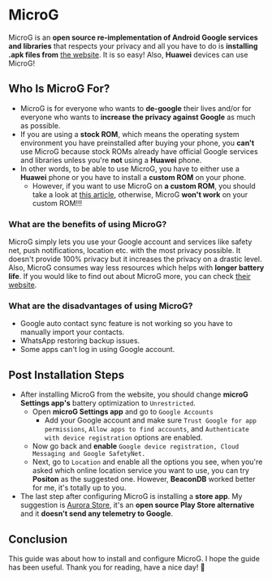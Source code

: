 # MicroG
MicroG is an **open source re-implementation of Android Google services and libraries** that respects your privacy and all you have to do is **installing .apk files from** [the website](https://microg.org/download.html). It is so easy! Also, **Huawei** devices can use MicroG!
## Who Is MicroG For?
- MicroG is for everyone who wants to **de-google** their lives and/or for everyone who wants to **increase the privacy against Google** as much as possible.
- If you are using a **stock ROM**, which means the operating system environment you have preinstalled after buying your phone, you **can't** use MicroG because stock ROMs already have official Google services and libraries unless you're **not** using a **Huawei** phone.
- In other words, to be able to use MicroG, you have to either use a **Huawei** phone or you have to install a **custom ROM** on your phone.
  - However, if you want to use MicroG on **a custom ROM**, you should take a look at [this article](https://github.com/microg/GmsCore/wiki/Signature-Spoofing), otherwise, MicroG **won't work** on your custom ROM!!!
### What are the benefits of using MicroG?
MicroG simply lets you use your Google account and services like safety net, push notifications, location etc. with the most privacy possible. It doesn't provide 100% privacy but it increases the privacy on a drastic level. Also, MicroG consumes way less resources which helps with **longer battery life**. If you would like to find out about MicroG more, you can check [their website](https://microg.org/).
### What are the disadvantages of using MicroG?
- Google auto contact sync feature is not working so you have to manually import your contacts.
- WhatsApp restoring backup issues.
- Some apps can't log in using Google account.
## Post Installation Steps
- After installing MicroG from the website, you should change **microG Settings app's** battery optimization to `Unrestricted`.
  - Open **microG Settings app** and go to `Google Accounts`
    - Add your Google account and make sure `Trust Google for app permissions`, `Allow apps to find accounts`, and `Authenticate with device registration` options are enabled.
  - Now go back and **enable** `Google device registration, Cloud Messaging and Google SafetyNet.`
  - Next, go to `Location` and enable all the options you see, when you're asked which online location service you want to use, you can try **Positon** as the suggested one. However, **BeaconDB** worked better for me, it's totally up to you.
 - The last step after configuring MicroG is installing a **store app**. My suggestion is [Aurora Store](https://auroraoss.com/), it's an **open source Play Store alternative** and it **doesn't send any telemetry to Google**.
## Conclusion
This guide was about how to install and configure MicroG. I hope the guide has been useful. Thank you for reading, have a nice day! 🐧
